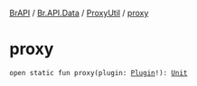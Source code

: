 [BrAPI](../../index.md) / [Br.API.Data](../index.md) / [ProxyUtil](index.md) / [proxy](./proxy.md)

# proxy

`open static fun proxy(plugin: `[`Plugin`](https://hub.spigotmc.org/javadocs/spigot/org/bukkit/plugin/Plugin.html)`!): `[`Unit`](https://kotlinlang.org/api/latest/jvm/stdlib/kotlin/-unit/index.html)